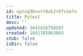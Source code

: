 ```yaml
---
id: wynsg9bxurt8uk2r07x1e7o
title: Pytest
desc: ''
updated: 1641426758587
created: 1641105063863
stub: false
isDir: false
---
```



